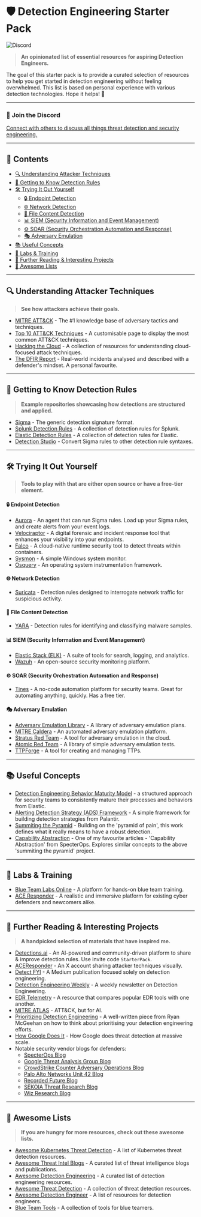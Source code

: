 # 🛡️ Detection Engineering Starter Pack

![Discord](https://img.shields.io/discord/1332993005359202345?logo=discord)

> **An opinionated list of essential resources for aspiring Detection Engineers.**

The goal of this starter pack is to provide a curated selection of resources to help you get started in detection engineering without feeling overwhelmed. This list is based on personal experience with various detection technologies. Hope it helps! 🚀

---

### 💬 **Join the Discord**

[Connect with others to discuss all things threat detection and security engineering.](https://discord.gg/HAVyDtUunu)

---

## 📖 Contents <!-- omit in toc -->

<!-- TOC -->

- [🔍 Understanding Attacker Techniques](#-understanding-attacker-techniques)
- [📜 Getting to Know Detection Rules](#-getting-to-know-detection-rules)
- [🛠️ Trying It Out Yourself](#-trying-it-out-yourself)
  - [🔒 Endpoint Detection](#-endpoint-detection)
  - [🌐 Network Detection](#-network-detection)
  - [📂 File Content Detection](#-file-content-detection)
  - [📊 SIEM (Security Information and Event Management)](#-siem-security-information-and-event-management)
  - [⚙️ SOAR (Security Orchestration Automation and Response)](#-soar-security-orchestration-automation-and-response)
  - [🎭 Adversary Emulation](#-adversary-emulation)
- [📚 Useful Concepts](#-useful-concepts)
- [🧪 Labs & Training](#-labs--training)
- [📖 Further Reading & Interesting Projects](#-further-reading--interesting-projects)
- [🌟 Awesome Lists](#-awesome-lists)
<!-- /TOC -->

---

## 🔍 Understanding Attacker Techniques

> **See how attackers achieve their goals.**

- [MITRE ATT&CK](https://attack.mitre.org/) - The #1 knowledge base of adversary tactics and techniques.
- [Top 10 ATT&CK Techniques](https://top-attack-techniques.mitre-engenuity.org/) - A customisable page to display the most common ATT&CK techniques.
- [Hacking the Cloud](https://hackingthe.cloud/) - A collection of resources for understanding cloud-focused attack techniques.
- [The DFIR Report](https://thedfirreport.com/) - Real-world incidents analysed and described with a defender's mindset. A personal favourite.

---

## 📜 Getting to Know Detection Rules

> **Example repositories showcasing how detections are structured and applied.**

- [Sigma](https://github.com/SigmaHQ/sigma) - The generic detection signature format.
- [Splunk Detection Rules](https://research.splunk.com/detections/) - A collection of detection rules for Splunk.
- [Elastic Detection Rules](https://github.com/elastic/detection-rules/tree/main/rules) - A collection of detection rules for Elastic.
- [Detection Studio](https://detection.studio/) - Convert Sigma rules to other detection rule syntaxes.

---

## 🛠️ Trying It Out Yourself

> **Tools to play with that are either open source or have a free-tier element.**

#### 🔒 Endpoint Detection

- [Aurora](https://www.nextron-systems.com/aurora/) - An agent that can run Sigma rules. Load up your Sigma rules, and create alerts from your event logs.
- [Velociraptor](https://github.com/Velocidex/velociraptor) - A digital forensic and incident response tool that enhances your visibility into your endpoints.
- [Falco](https://github.com/falcosecurity/falco) - A cloud-native runtime security tool to detect threats within containers.
- [Sysmon](https://learn.microsoft.com/en-us/sysinternals/downloads/sysmon) - A simple Windows system monitor.
- [Osquery](https://www.osquery.io/) - An operating system instrumentation framework.

#### 🌐 Network Detection

- [Suricata](https://suricata.io/) - Detection rules designed to interrogate network traffic for suspicious activity.

#### 📂 File Content Detection

- [YARA](https://github.com/virustotal/yara) - Detection rules for identifying and classifying malware samples.

#### 📊 SIEM (Security Information and Event Management)

- [Elastic Stack (ELK)](https://www.elastic.co/elastic-stack) - A suite of tools for search, logging, and analytics.
- [Wazuh](https://wazuh.com/) - An open-source security monitoring platform.

#### ⚙️ SOAR (Security Orchestration Automation and Response)

- [Tines](https://www.tines.com/) - A no-code automation platform for security teams. Great for automating anything, quickly. Has a free tier.

#### 🎭 Adversary Emulation

- [Adversary Emulation Library](https://github.com/center-for-threat-informed-defense/adversary_emulation_library) - A library of adversary emulation plans.
- [MITRE Caldera](https://github.com/mitre/caldera) - An automated adversary emulation platform.
- [Stratus Red Team](https://github.com/DataDog/stratus-red-team) - A tool for adversary emulation in the cloud.
- [Atomic Red Team](https://github.com/redcanaryco/atomic-red-team) - A library of simple adversary emulation tests.
- [TTPForge](https://github.com/facebookincubator/TTPForge) - A tool for creating and managing TTPs.

---

## 📚 Useful Concepts

- [Detection Engineering Behavior Maturity Model](https://www.elastic.co/security-labs/elastic-releases-debmm) - a structured approach for security teams to consistently mature their processes and behaviors from Elastic.
- [Alerting Detection Strategy (ADS) Framework](https://github.com/palantir/alerting-detection-strategy-framework/blob/master/ADS-Framework.md) - A simple framework for building detection strategies from Palantir.
- [Summiting the Pyramid](https://center-for-threat-informed-defense.github.io/summiting-the-pyramid/?utm_source=ctidio&utm_medium=shortlink) - Building on the 'pyramid of pain', this work defines what it really means to have a robust detection.
- [Capability Abstraction](https://posts.specterops.io/capability-abstraction-fbeaeeb26384) - One of my favourite articles - 'Capability Abstraction' from SpecterOps. Explores similar concepts to the above 'summiting the pyramid' project.

---

## 🧪 Labs & Training

- [Blue Team Labs Online](https://blueteamlabs.online/) - A platform for hands-on blue team training.
- [ACE Responder](https://www.aceresponder.com/) - A realistic and immersive platform for existing cyber defenders and newcomers alike.

---

## 📖 Further Reading & Interesting Projects

> **A handpicked selection of materials that have inspired me.**

- [Detections.ai](https://detections.ai/) - An AI-powered and community-driven platform to share & improve detection rules. Use invite code `StarterPack`.
- [ACEResponder](https://x.com/ACEResponder) - An X account sharing attacker techniques visually.
- [Detect FYI](https://detect.fyi/) - A Medium publication focused solely on detection engineering.
- [Detection Engineering Weekly](https://www.detectionengineering.net/) - A weekly newsletter on Detection Engineering.
- [EDR Telemetry](https://www.edr-telemetry.com/) - A resource that compares popular EDR tools with one another.
- [MITRE ATLAS](https://atlas.mitre.org/matrices/ATLAS) - ATT&CK, but for AI.
- [Prioritizing Detection Engineering](https://medium.com/starting-up-security/prioritizing-detection-engineering-b60b46d55051) - A well-written piece from Ryan McGeehan on how to think about prioritising your detection engineering efforts.
- [How Google Does It](https://cloud.google.com/transform/how-google-does-it-modernizing-threat-detection) - How Google does threat detection at massive scale.
- Notable security vendor blogs for defenders:
  - [SpecterOps Blog](https://posts.specterops.io/)
  - [Google Threat Analysis Group Blog](https://blog.google/threat-analysis-group/)
  - [CrowdStrike Counter Adversary Operations Blog](https://www.crowdstrike.com/en-us/blog/category.counter-adversary-operations/)
  - [Palo Alto Networks Unit 42 Blog](https://unit42.paloaltonetworks.com/unit-42-all-articles/)
  - [Recorded Future Blog](https://www.recordedfuture.com/blog)
  - [SEKOIA Threat Research Blog](https://blog.sekoia.io/category/threat-research/)
  - [Wiz Research Blog](https://www.wiz.io/blog/tag/research)

---

## 🌟 Awesome Lists

> **If you are hungry for more resources, check out these awesome lists.**

- [Awesome Kubernetes Threat Detection](https://github.com/jatrost/awesome-kubernetes-threat-detection) - A list of Kubernetes threat detection resources.
- [Awesome Threat Intel Blogs](https://github.com/signalscorps/awesome-threat-intel-blogs) - A curated list of threat intelligence blogs and publications.
- [Awesome Detection Engineering](https://github.com/infosecB/awesome-detection-engineering) - A curated list of detection engineering resources.
- [Awesome Threat Detection](https://github.com/0x4D31/awesome-threat-detection) - A collection of threat detection resources.
- [Awesome Detection Engineer](https://github.com/st0pp3r/awesome-detection-engineer) - A list of resources for detection engineers.
- [Blue Team Tools](https://github.com/A-poc/BlueTeam-Tools) - A collection of tools for blue teamers.
